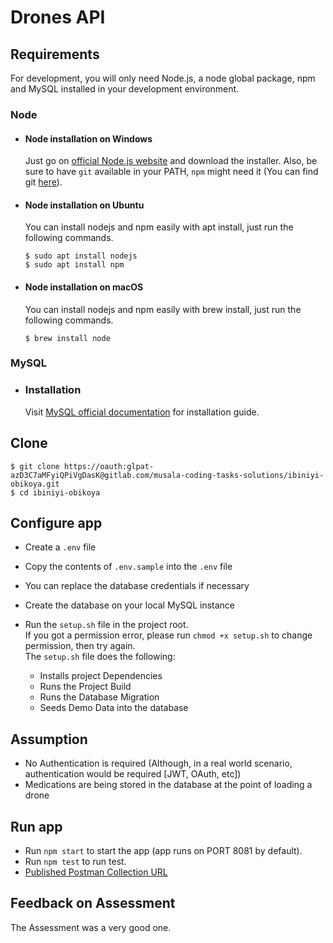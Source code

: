 # Drones API

## Requirements

For development, you will only need Node.js, a node global package, npm  and MySQL installed in your development environment.

### Node
- #### Node installation on Windows

  Just go on [official Node.js website](https://nodejs.org/) and download the installer.
  Also, be sure to have `git` available in your PATH, `npm` might need it (You can find git [here](https://git-scm.com/)).

- #### Node installation on Ubuntu

  You can install nodejs and npm easily with apt install, just run the following commands.

      $ sudo apt install nodejs
      $ sudo apt install npm

- #### Node installation on macOS

  You can install nodejs and npm easily with brew install, just run the following commands.

      $ brew install node

### MySQL
- ### Installation

  Visit [MySQL official documentation](https://dev.mysql.com/doc/mysql-installer/en/) for installation guide.

## Clone

    $ git clone https://oauth:glpat-azD3C7aMFyiQPiVgDasK@gitlab.com/musala-coding-tasks-solutions/ibiniyi-obikoya.git 
    $ cd ibiniyi-obikoya

## Configure app
- Create a ```.env``` file
- Copy the contents of ```.env.sample``` into the ```.env``` file
- You can replace the database credentials if necessary
- Create the database on your local MySQL instance
- Run the ````setup.sh```` file in the project root. \
  If you got a permission error, please run ```chmod +x setup.sh``` to change permission, then try again.\
  The ```setup.sh``` file does the following:

    - Installs project Dependencies
    - Runs the Project Build
    - Runs the Database Migration
    - Seeds Demo Data into the database


## Assumption
- No Authentication is required (Although, in a real world scenario, authentication would be required [JWT, OAuth, etc])
- Medications are being stored in the database at the point of loading a drone


## Run app

- Run ```npm start``` to start the app (app runs on PORT 8081 by default).
- Run ```npm test``` to run test.
- [Published Postman Collection URL](https://documenter.getpostman.com/view/2687229/Uz5MFtwV)

## Feedback on Assessment
The Assessment was a very good one.


